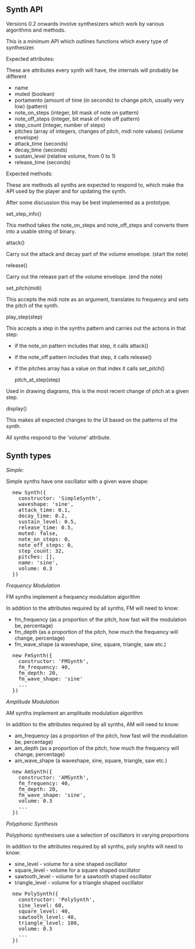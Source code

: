 Synth API
---------

Versions 0.2 onwards involve synthesizers which work by various algorithms and methods.

This is a *minimum* API which outlines functions which every type of synthesizer.

Expected attributes:

These are attributes every synth will have, the internals will probably be different

* name
* muted (boolean)
* portamento (amount of time (in seconds) to change pitch, usually very low)
(pattern)
* note_on_steps (integer, bit mask of note on pattern)
* note_off_steps (integer, bit mask of note off pattern)
* step_count (integer, number of steps)
* pitches (array of integers, changes of pitch, midi note values)
(volume envelope)
* attack_time (seconds)
* decay_time (seconds)
* sustain_level (relative volume, from 0 to 1)
* release_time (seconds)

Expected methods:

These are methods all synths are expected to respond to, which make the API used by the player and for updating the synth.

After some discussion this may be best implemented as a prototype.

  set_step_info()

This method takes the note_on_steps and note_off_steps and converts them into a usable string of binary.

  attack()

Carry out the attack and decay part of the volume envelope.
(start the note)

  release()

Carry out the release part of the volume envelope.
(end the note)

  set_pitch(midi)

This accepts the midi note as an argument, translates to frequency and sets the pitch of the synth.

  play_step(step)

This accepts a step in the synths pattern and carries out the actions in that step:

* if the note_on pattern includes that step, it calls attack()
* if the note_off pattern includes that step, it calls release()
* if the pitches array has a value on that index it calls set_pitch()

  pitch_at_step(step)

Used in drawing diagrams, this is the most recent change of pitch at a given step.

  display()

This makes all expected changes to the UI based on the patterns of the synth.

All synths respond to the 'volume' attribute.

Synth types
-----------

*Simple:*

Simple synths have one oscillator with a given wave shape:

<pre>
  new Synth({
    constructor: 'SimpleSynth',
    waveshape: 'sine',
    attack_time: 0.1,
    decay_time: 0.2,
    sustain_level: 0.5,
    release_time: 0.5,
    muted: false,
    note_on_steps: 0,
    note_off_steps: 0,
    step_count: 32,
    pitches: [],
    name: 'sine',
    volume: 0.3
  })
</pre>


*Frequency Modulation*

FM synths implement a frequency modulation algorithm

In addition to the attributes required by all synths, FM will need to know:

* fm_frequency (as a proportion of the pitch, how fast will the modulation be, percentage)
* fm_depth (as a proportion of the pitch, how much the frequency will change, percentage)
* fm_wave_shape (a waveshape, sine, square, triangle, saw etc.)

<pre>
  new FmSynth({
    constructor: 'FMSynth',
    fm_frequency: 40,
    fm_depth: 20,
    fm_wave_shape: 'sine'
    ...
  })
</pre>

*Amplitude Modulation*

AM synths implement an amplitude modulation algorithm

In addition to the attributes required by all synths, AM will need to know:

* am_frequency (as a proportion of the pitch, how fast will the modulation be, percentage)
* am_depth (as a proportion of the pitch, how much the frequency will change, percentage)
* am_wave_shape (a waveshape, sine, square, triangle, saw etc.)

<pre>
  new AmSynth({
    constructor: 'AMSynth',
    fm_frequency: 40,
    fm_depth: 20,
    fm_wave_shape: 'sine',
    volume: 0.3
    ...
  })
</pre>

*Polyphonic Synthesis*

Polyphonic synthesisers use a selection of oscillators in varying proportions

In addition to the attributes required by all synths, poly snyhts will need to know:

* sine_level - volume for a sine shaped oscillator
* square_level - volume for a square shaped oscillator
* sawtooth_level - volume for a sawtooth shaped oscillator
* triangle_level - volume for a triangle shaped oscillator

<pre>
  new PolySynth({
    constructor: 'PolySynth',
    sine_level: 60,
    square_level: 40,
    sawtooth_level: 40,
    triangle_level: 100,
    volume: 0.3
    ...
  })
</pre>

